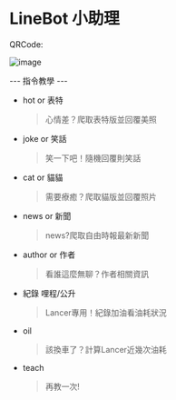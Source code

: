 # LineBot 小助理

QRCode:

![image](https://github.com/chungkae/linebot_project/blob/main/M.png)

--- 指令教學 ---

- hot or 表特
  > 心情差？爬取表特版並回覆美照

- joke or 笑話
  > 笑一下吧！隨機回覆則笑話

- cat or 貓貓
  > 需要療癒？爬取貓版並回覆照片

- news or 新聞
  > news?爬取自由時報最新新聞

- author or 作者
  > 看誰這麼無聊？作者相關資訊

- 紀錄 哩程/公升
  > Lancer專用！紀錄加油看油耗狀況

- oil
  > 該換車了？計算Lancer近幾次油耗

- teach
  > 再教一次!
